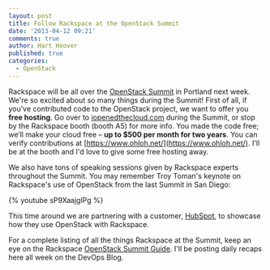 ```yaml
---
layout: post
title: Follow Rackspace at the OpenStack Summit
date: '2013-04-12 09:21'
comments: true
author: Hart Hoover
published: true
categories:
  - OpenStack
---
```

Rackspace will be all over the [OpenStack Summit](https://www.openstack.org/summit/portland-2013/) in Portland next week. We're so excited about so many things during the Summit! First of all, if you’ve contributed code to the OpenStack project, we want to offer you **free hosting**. Go over to [iopenedthecloud.com](https://iopenedthecloud.com) during the Summit, or stop by the Rackspace booth (booth A5) for more info. You made the code free; we’ll make your cloud free – **up to $500 per month for two years**. You can verify contributions at [https://www.ohloh.net/](https://www.ohloh.net/). I'll be at the booth and I'd love to give some free hosting away. <!-- more -->

We also have tons of speaking sessions given by Rackspace experts throughout the Summit. You may remember Troy Toman's keynote on Rackspace's use of OpenStack from the last Summit in San Diego:

{% youtube sP9XaajglPg %}

This time around we are partnering with a customer, [HubSpot](https://www.hubspot.com/), to showcase how they use OpenStack with Rackspace.

For a complete listing of all the things Rackspace at the Summit, keep an eye on the Rackspace [OpenStack Summit Guide](https://www.rackspace.com/blog/openstack-portland/). I'll be posting daily recaps here all week on the DevOps Blog.